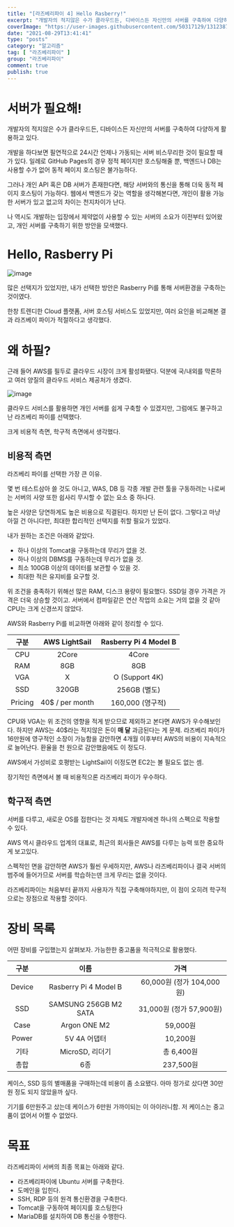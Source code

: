 ```yaml
---
title: "[라즈베리파이 4] Hello Rasberry!"
excerpt: "개발자의 적지않은 수가 클라우드든, 디바이스든 자신만의 서버를 구축하여 다양하게 활용하고 있다. 개발을 하다보면 필연적으로 24시간 언제나 가동되는 서버 비스무리한 것이 필요할 때가 있다. 일례로 GitHub Pages의 경우 정적 페이지만 호스팅해줄 뿐, 백엔드나 DB는 사용할 수가 없어 동적 페이지 호스팅은 불가능하다. 그러나 개인 API 혹은 DB 서버가 존재한다면, 해당 서버와의 통신을 통해 더욱 동적 페이지 호스팅이 가능하다. 웹에서 백엔드가 갖는 역할을 생각해본다면, 개인이 활용 가능한 서버가 있고 없고의 차이는 천지차이가 난다. 나 역시도 개발하는 입장에서 제약없이 사용할 수 있는 서버의 소요가 이전부터 있어왔고, 개인 서버를 구축하기 위한 방안을 모색했다."
coverImage: "https://user-images.githubusercontent.com/50317129/131238727-666f2aaa-d759-4f62-af73-3856086da73d.png"
date: "2021-08-29T13:41:41"
type: "posts"
category: "알고리즘"
tag: [ "라즈베리파이" ]
group: "라즈베리파이"
comment: true
publish: true
---
```


# 서버가 필요해!

개발자의 적지않은 수가 클라우드든, 디바이스든 자신만의 서버를 구축하여 다양하게 활용하고 있다.

개발을 하다보면 필연적으로 24시간 언제나 가동되는 서버 비스무리한 것이 필요할 때가 있다. 일례로 GitHub Pages의 경우 정적 페이지만 호스팅해줄 뿐, 백엔드나 DB는 사용할 수가 없어 동적 페이지 호스팅은 불가능하다.

그러나 개인 API 혹은 DB 서버가 존재한다면, 해당 서버와의 통신을 통해 더욱 동적 페이지 호스팅이 가능하다. 웹에서 백엔드가 갖는 역할을 생각해본다면, 개인이 활용 가능한 서버가 있고 없고의 차이는 천지차이가 난다.

나 역시도 개발하는 입장에서 제약없이 사용할 수 있는 서버의 소요가 이전부터 있어왔고, 개인 서버를 구축하기 위한 방안을 모색했다.

# Hello, Rasberry Pi

![image](https://user-images.githubusercontent.com/50317129/131238727-666f2aaa-d759-4f62-af73-3856086da73d.png)

많은 선택지가 있었지만, 내가 선택한 방안은 <span class="pink-700">Rasberry Pi</span>를 통해 서버환경을 구축하는 것이였다.

한창 트렌디한 <span class="orange-500">Cloud</span> 플랫폼, 서버 호스팅 서비스도 있었지만, 여러 요인을 비교해본 결과 라즈베이 파이가 적절하다고 생각했다.

# 왜 하필?

근래 들어 AWS를 필두로 클라우드 시장이 크게 활성화됐다. 덕분에 국/내외를 막론하고 여러 양질의 클라우드 서비스 제공처가 생겼다.

![image](https://user-images.githubusercontent.com/50317129/131238859-18b9cccd-4d6b-4e38-b279-c0faa66d4815.png)

클라우드 서비스를 활용하면 개인 서버를 쉽게 구축할 수 있겠지만, 그럼에도 불구하고 난 라즈베리 파이를 선택했다.

크게 비용적 측면, 학구적 측면에서 생각했다.

## 비용적 측면

라즈베리 파이를 선택한 가장 큰 이유.

몇 번 테스트삼아 쓸 것도 아니고, WAS, DB 등 각종 개발 관련 툴을 구동하려는 나로써는 서버의 사양 또한 쉽사리 무시할 수 없는 요소 중 하나다.

높은 사양은 당연하게도 높은 비용으로 직결된다. 하지만 난 돈이 없다. 그렇다고 마냥 아낄 건 아니다만, 최대한 합리적인 선택지를 취할 필요가 있었다.

내가 원하는 조건은 아래와 같았다.

* 하나 이상의 Tomcat을 구동하는데 무리가 없을 것.
* 하나 이상의 DBMS를 구동하는데 무리가 없을 것.
* 최소 100GB 이상의 데이터를 보관할 수 있을 것.
* 최대한 적은 유지비를 요구할 것.

위 조건을 충족하기 위해선 많은 RAM, 디스크 용량이 필요했다. SSD일 경우 가격은 가격은 더욱 상승할 것이고. 서버에서 컴파일같은 연산 작업의 소요는 거의 없을 것 같아 CPU는 크게 신경쓰지 않았다.

<span class="orange-500">AWS</span>와 <span class="pink-700">Rasberry Pi</span>를 비교하면 아래와 같이 정리할 수 있다.

|  구분   | <span class="orange-500">AWS LightSail</span> | <span class="pink-700">Rasberry Pi 4 Model B</span> |
| :-----: | :-------------------------------------------: | :-------------------------------------------------: |
|   CPU   |                     2Core                     |                        4Core                        |
|   RAM   |                      8GB                      |                         8GB                         |
|   VGA   |                       X                       |                   O (Support 4K)                    |
|   SSD   |                     320GB                     |                    256GB (별도)                     |
| Pricing |                40$ / per month                |                  160,000 (영구적)                   |

CPU와 VGA는 위 조건의 영향을 적게 받으므로 제외하고 본다면 AWS가 우수해보인다. 하지만 AWS는 40$라는 적지않은 돈이 **매 달** 과금된다는 게 문제. 라즈베리 파이가 16만원에 영구적인 소장이 가능함을 감안하면 4개월 이후부터 AWS의 비용이 지속적으로 늘어난다. 환율을 천 원으로 감안했음에도 이 정도다.

AWS에서 가성비로 호평받는 LightSail이 이정도면 EC2는 볼 필요도 없는 셈.

장기적인 측면에서 볼 때 비용적으론 라즈베리 파이가 우수하다.

## 학구적 측면

서버를 다루고, 새로운 OS를 접한다는 것 자체도 개발자에겐 하나의 스펙으로 작용할 수 있다.

AWS 역시 클라우드 업계의 대표로, 최근의 회사들은 AWS를 다루는 능력 또한 중요하게 보고있다.

스펙적인 면을 감안하면 AWS가 훨씬 우세하지만, AWS나 라즈베리파이나 결국 서버의 범주에 들어가므로 서버를 학습하는덴 크게 무리는 없을 것이다.

라즈베리파이는 처음부터 끝까지 사용자가 직접 구축해야하지만, 이 점이 오히려 학구적으로는 장점으로 작용할 것이다.

# 장비 목록

어떤 장비를 구입했는지 살펴보자. 가능한한 중고품을 적극적으로 활용했다.

|  구분  |         이름          |                          가격                           |
| :----: | :-------------------: | :-----------------------------------------------------: |
| Device | Rasberry Pi 4 Model B | 60,000원 <span class="grey-600">(정가 104,000원)</span> |
|  SSD   | SAMSUNG 256GB M2 SATA | 31,000원 <span class="grey-600">(정가 57,900원)</span>  |
|  Case  |     Argon ONE M2      |                        59,000원                         |
| Power  |     5V 4A 어댑터      |                        10,200원                         |
|  기타  |    MicroSD, 리더기    |                       총 6,400원                        |
|  총합  |          6종          |                        237,500원                        |

케이스, SSD 등의 별매품을 구매하는데 비용이 좀 소요됐다. 아마 정가로 샀다면 30만원 정도 되지 않았을까 싶다.

기기를 6만원주고 샀는데 케이스가 6만원 가까이되는 이 아이러니함. 저 케이스는 중고품이 없어서 어쩔 수 없었다.

# 목표

라즈베리파이 서버의 최종 목표는 아래와 같다.

* 라즈베리파이에 Ubuntu 서버를 구축한다.
* 도메인을 입힌다.
* SSH, RDP 등의 원격 통신환경을 구축한다.
* Tomcat을 구동하여 페이지를 호스팅한다
* MariaDB를 설치하여 DB 통신을 수행한다.